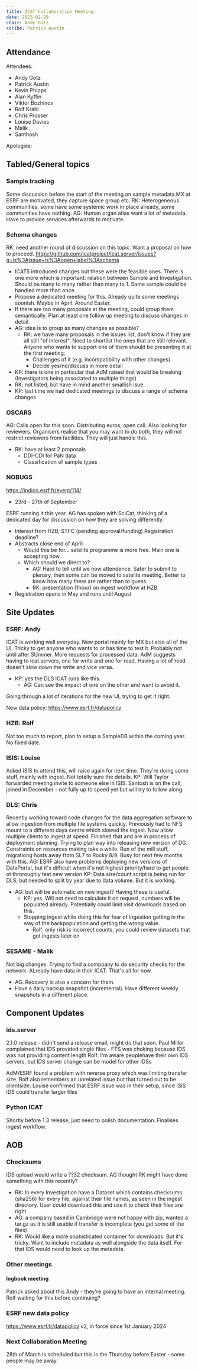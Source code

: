 ```yaml
---
title: ICAT Collaboration Meeting
date: 2023-02-29
chair: Andy Gotz
scribe: Patrick Austin
---
```


## Attendance
Attendees:
- Andy Gotz
- Patrick Austin
- Kevin Phipps
- Alan Kyffin
- Viktor Bozhinov
- Rolf Krahl
- Chris Prosser
- Louise Davies
- Malik
- Santhosh

Apologies:

## Tabled/General topics

### Sample tracking
Some discussion before the start of the meeting on sample metadata
MX at ESRF are motivated, they capture space group etc.
RK: Heterogeneous communities, some have some systemic work in place already, some communities have nothing.
AG: Human organ atlas want a lot of metadata. Have to provide services afterwards to motivate.

### Schema changes
RK: need another round of discussion on this topic. Want a proposal on how to proceed.
https://github.com/icatproject/icat.server/issues?q=is%3Aissue+is%3Aopen+label%3Aschema
- ICAT5 introduced changes but these were the feasible ones. There is one more which is important: relation between Sample and Investigation. Should be many to many rather than many to 1. Same sample could be handled more than once.
- Propose a dedicated meeting for this. Already quite some meetings soonish. Maybe in April. Around Easter. 
- If there are too many proposals at the meeting, could group them semantically. Plan at least one follow up meeting to discuss changes in detail.
- AG: idea is to group as many changes as possible?
  - RK: we have many proposals in the issues list, don't know if they are all still "of interest". Need to shortlist the ones that are still relevant. Anyone who wants to support one of them should be presenting it at the first meeting:
    - Challenges of it (e.g. incompatibility with other changes)
    - Decide yes/no/discuss in more detail
- KP: there is one in particular that AdM raised that would be breaking (Investigators being associated to multiple things)
- RK: not listed, but have in mind another smallish isue.
- KP: last time we had dedicated meetings to discuss a range of schema changes

### OSCARS
AG: Calls open for this soon. Distributing euros, open call. Also looking for reviewers. Organisers realise that you may want to do both, they will not restrict reviewers from facilities. They will just handle this.
- RK: have at least 2 proposals
    - DDI-CDI for PaN data
    - Classification of sample types

### NOBUGS
https://indico.esrf.fr/event/114/
- 23rd - 27th of September

ESRF running it this year. AG has spoken with SciCat, thinking of a dedicated day for discussion on how they are solving differently.
- Interest from HZB, STFC (pending approval/funding)
Registration deadline?
- Abstracts close end of April
  - Would this be for... satelite programme is more free. Main one is accepting now.
  - Which should we direct to?
    - AG: Hard to tell until we now attendence. Safer to submit to plenary, then some can be moved to satelite meeting. Better to know how many there are rather than to guess.
    - RK: presentation (1hour) on ingest workflow at HZB.
- Registration opens in May and runs until August

## Site Updates

### ESRF: Andy
ICAT is working well everyday. New portal mainly for MX but also all of the UI. Tricky to get anyone who wants to or has time to test it. Probably not until after SUmmer. More requests for processed data. AdM suggests having to icat.servers, one for write and one for read. Having a lot of read doesn't slow down the write and vice versa.
- KP: yes the DLS ICAT runs like this.
  - AG: Can see the impact of one on the other and want to avoid it.

Going through a lot of iterations for the new UI, trying to get it right.

New data policy: https://www.esrf.fr/datapolicy

### HZB: Rolf
Not too much to report, plan to setup a SampleDB within the coming year. No fixed date.

### ISIS: Louise
Asked ISIS to attend this, will raise again for next time.
They're doing some stuff, mainly with ingest. Not totally sure the details.
KP: Will Taylor forwarded meeting invite to someone else in ISIS.
Santosh is on the call, joined in December - not fully up to speed yet but will try to follow along.

### DLS: Chris
Recently working toward code changes for the data aggregation software to allow ingestion from multiple file systems quickly. Previously had to NFS mount to a different daya centre which slowed the ingest. Now allow multiple clients to ingest at speed. Finished that and are in process of deployment planning.
Trying to plan way into releasing new version of DG. Constraints on resources making take a while.
Run of the mill stuff, migrationg hosts away from SL7 to Rocky 8/9. Busy for next few months with this.
AG: ESRF also have problems deploying new versions of DataPortal, but it's difficult when it's not highest priority/hard to get people ot throroughly test new version
KP: Data size/count script is being run for DLS, but needed to split by year due to data volume. But it is working.
- AG: but will be automatic on new ingest? Having these is useful.
  - KP: yes. Will not need to calculate it on request, numbers will be populated already. Potentially could limit visit downloads based on this. 
  - Stopping ingest while doing this for fear of ingestion getting in the way of the backpopulation and getting the wrong value.
    - Rolf: only risk is incorrect counts, you could review datasets that got ingests later on

### SESAME - Malik
Not big changes. Trying to find a compoany to do security checks for the network. ALready have data in their ICAT. That's all for now.
- AG: Recovery is also a concern for them.
- Have a daily backup snapshot (incremental). Have different weekly snapshots in a different place.

## Component Updates

### ids.server

2.1.0 release - didn't send a release email, might do that soon. Paul Miller complained that IDS provided single files - FTS was choking because IDS was not providing content length
Rolf: I'm aware peoplehave their own IDS servers, but IDS server change can be model for other IDSs

AdM/ESRF found a problem with reverse proxy which was limiting transfer size. Rolf also remembers an unrelated issue but that turned out to be clientside. Louise confirmed that ESRF issue was in their setup, since ISIS IDS could transfer larger files

### Python ICAT
Shortly before 1.3 release, just need to polish documentation. Finalises ingest workflow.

## AOB

### Checksums
IDS upload would write a ??32 checksum. AG thought RK might have done something with this recently?
- RK: In every Investigation have a Dataset which contains checksums (sha256) for every file, against their file names, as seen in the ingest directory. User could download this and use it to check their files are right.
- AG: a company based in Cambridge were not happy with zip, wanted a tar.gz as it is still usable if transfer is incomplete (you get some of the files)
- RK: Would like a more sophisticated container for downloads. But it's tricky. Want to include metadata as well alongside the data itself. For that IDS would need to look up the metadata.

### Other meetings

#### logbook meeting
Patrick asked about this
Andy - they're going to have an internal meeting. Rolf waiting for this before continuing?

### ESRF new data policy
https://www.esrf.fr/datapolicy
v2, in force since 1st January 2024

### Next Collaboration Meeting
28th of March is scheduled but this is the Thursday before Easter - some people may be away.
